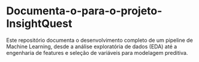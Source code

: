 # Documenta-o-para-o-projeto-InsightQuest
Este repositório documenta o desenvolvimento completo de um pipeline de Machine Learning, desde a análise exploratória de dados (EDA) até a engenharia de features e seleção de variáveis para modelagem preditiva.
